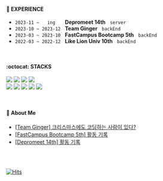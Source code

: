 #### :school_satchel: EXPERIENCE
- `2023-11 ~   ing  ` &nbsp; **Depromeet 14th** &nbsp; `server`
- `2023-10 ~ 2023-12` &nbsp; **Team Ginger** &nbsp; `backEnd`
- `2023-03 ~ 2023-10` &nbsp; **FastCampus Bootcamp 5th** &nbsp; `backEnd`
- `2022-03 ~ 2022-12` &nbsp; **Like Lion Univ 10th** &nbsp; `backEnd`

<br>

#### :octocat: STACKS</h4>
![](https://img.shields.io/badge/Java-FBEFEF?style=flat-square&logo=openjdk&logoColor=C70D2C)
![](https://img.shields.io/badge/SpringBoot-F2FBEF?style=flat-square&logo=springboot&logoColor=6DB33F)
![](https://img.shields.io/badge/Spring%20Data%20JPA-F2FBEF?style=flat-square&logo=spring&logoColor=6DB33F)
![](https://img.shields.io/badge/MySQL-EFF5FB?style=flat-square&logo=mysql&logoColor=4479A1)
<br>
![](https://img.shields.io/badge/Typescript-EFF5FB?style=flat-square&logo=typescript&logoColor=3178C6)
![](https://img.shields.io/badge/NestJs-FBEFEF?style=flat-square&logo=nestjs&logoColor=E0234E)
![](https://img.shields.io/badge/Postgresql-EFF2FB?style=flat-square&logo=postgresql&logoColor=4169E1)
![](https://img.shields.io/badge/github-F2F2F2?style=flat-square&logo=github&logoColor=181717)
![](https://img.shields.io/badge/Amazon%20AWS-F2F2F2?style=flat-square&logo=amazonaws&logoColor=41454A)

<br>

#### 📸 About Me
- [[Team Ginger] 크리스마스에도 코딩하는 사람이 있다?](https://hoonsb.tistory.com/99)
- [[FastCampus Bootcamp 5th] 활동 기록](https://hoonsb.tistory.com/category/%F0%9F%8E%92%20Activity/%ED%8C%A8%EC%8A%A4%ED%8A%B8%EC%BA%A0%ED%8D%BC%EC%8A%A4)
- [[Depromeet 14th] 활동 기록](https://hoonsb.tistory.com/category/%F0%9F%8E%92%20Activity/%EB%94%94%ED%94%84%EB%A7%8C)

<br><br>

[![Hits](https://hits.seeyoufarm.com/api/count/incr/badge.svg?url=https%3A%2F%2Fgithub.com%2Fkhsrla9806&count_bg=%23B3C6EB&title_bg=%23626060&icon=&icon_color=%23E7E7E7&title=%F0%9F%91%8B%F0%9F%8F%BB+visitors&edge_flat=false)](https://hits.seeyoufarm.com)
